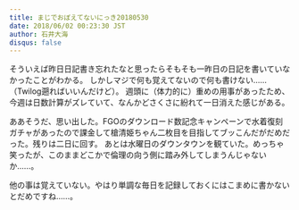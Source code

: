 ```yaml
---
title: まじでおぼえてないにっき20180530
date: 2018/06/02 00:23:30 JST
author: 石井大海
disqus: false
---
```


そういえば昨日日記書き忘れたなと思ったらそもそも一昨日の日記を書いていなかったことがわかる。
しかしマジで何も覚えてないので何も書けない……（Twilog遡ればいいんだけど）。
週頭に（体力的に）重めの用事があったため、今週は日数計算がズレていて、なんかどさくさに紛れて一日消えた感じがある。

ああそうだ、思い出した。FGOのダウンロード数記念キャンペーンで水着復刻ガチャがあったので課金して槍清姫ちゃん二枚目を目指してブッこんだがだめだった。残りは二日に回す。
あとは水曜日のダウンタウンを観ていた。めっちゃ笑ったが、このままどこかで倫理の向う側に踏み外してしまうんじゃないか……。

他の事は覚えていない。やはり単調な毎日を記録しておくにはこまめに書かないとだめですね……。
